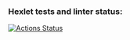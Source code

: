 ### Hexlet tests and linter status:
[![Actions Status](https://github.com/mortalpjero/frontend-project-44/workflows/hexlet-check/badge.svg)](https://github.com/mortalpjero/frontend-project-44/actions)